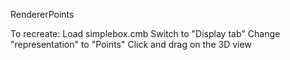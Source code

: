 RendererPoints

To recreate:
Load simplebox.cmb
Switch to "Display tab"
Change "representation" to "Points"
Click and drag on the 3D view

